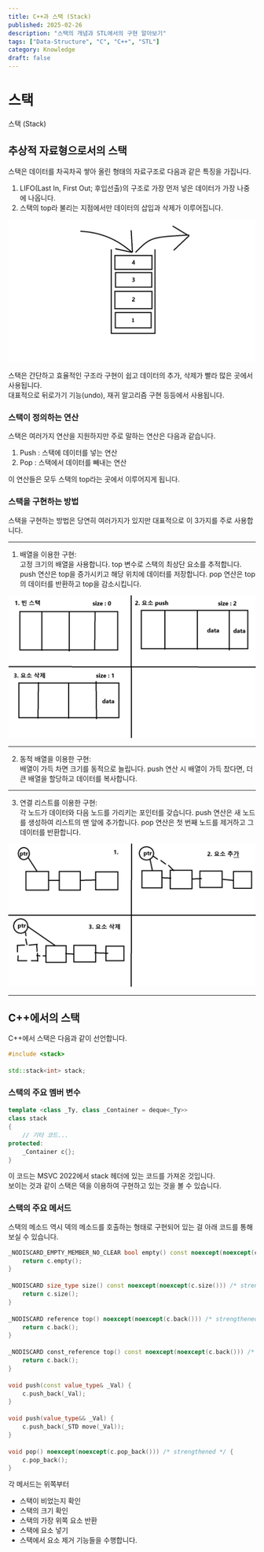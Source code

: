 ```yaml
---
title: C++과 스택 (Stack)
published: 2025-02-26
description: "스택의 개념과 STL에서의 구현 알아보기"
tags: ["Data-Structure", "C", "C++", "STL"]
category: Knowledge
draft: false
---
```


# 스택

스택 (Stack)

## 추상적 자료형으로서의 스택

스택은 데이터를 차곡차곡 쌓아 올린 형태의 자료구조로 다음과 같은 특징을 가집니다.  

1. LIFO(Last In, First Out; 후입선출)의 구조로 가장 먼저 넣은 데이터가 가장 나중에 나옵니다.
2. 스택의 top라 불리는 지점에서만 데이터의 삽입과 삭제가 이루어집니다.  

![스택](./스택.jpg)

스택은 간단하고 효율적인 구조라 구현이 쉽고 데이터의 추가, 삭제가 빨라 많은 곳에서 사용됩니다.  
대표적으로 뒤로가기 기능(undo), 재귀 알고리즘 구현 등등에서 사용됩니다.  

### 스택이 정의하는 연산

스택은 여러가지 연산을 지원하지만 주로 말하는 연산은 다음과 같습니다.

1. Push : 스택에 데이터를 넣는 연산
2. Pop : 스택에서 데이터를 빼내는 연산  

이 연산들은 모두 스택의 top라는 곳에서 이루어지게 됩니다.


### 스택을 구현하는 방법

스택을 구현하는 방법은 당연히 여러가지가 있지만 대표적으로 이 3가지를 주로 사용합니다.  

---

1. 배열을 이용한 구현:  
고정 크기의 배열을 사용합니다.
top 변수로 스택의 최상단 요소를 추적합니다.
push 연산은 top을 증가시키고 해당 위치에 데이터를 저장합니다.
pop 연산은 top의 데이터를 반환하고 top을 감소시킵니다.

![스택배열구현](./스택배열구현.jpg)

---

2. 동적 배열을 이용한 구현:  
배열이 가득 차면 크기를 동적으로 늘립니다.
push 연산 시 배열이 가득 찼다면, 더 큰 배열을 할당하고 데이터를 복사합니다.

---

3. 연결 리스트를 이용한 구현:  
각 노드가 데이터와 다음 노드를 가리키는 포인터를 갖습니다.
push 연산은 새 노드를 생성하여 리스트의 맨 앞에 추가합니다.
pop 연산은 첫 번째 노드를 제거하고 그 데이터를 반환합니다.

![스택연결리스트구현](./스택연결리스트구현.jpg)

---

## C++에서의 스택 

C++에서 스택은 다음과 같이 선언합니다.

```cpp
#include <stack>

std::stack<int> stack;
```

### 스택의 주요 멤버 변수

```cpp
template <class _Ty, class _Container = deque<_Ty>>
class stack
{
    // 기타 코드...
protected:
    _Container c{};
}
```

이 코드는 MSVC 2022에서 stack 헤더에 있는 코드를 가져온 것입니다.  
보이는 것과 같이 스택은 덱을 이용하여 구현하고 있는 것을 볼 수 있습니다.  

### 스택의 주요 메서드 

스택의 메소드 역시 덱의 메소드를 호출하는 형태로 구현되어 있는 걸 아래 코드를 통해 보실 수 있습니다.  

```cpp
_NODISCARD_EMPTY_MEMBER_NO_CLEAR bool empty() const noexcept(noexcept(c.empty())) /* strengthened */ {
    return c.empty();
}

_NODISCARD size_type size() const noexcept(noexcept(c.size())) /* strengthened */ {
    return c.size();
}

_NODISCARD reference top() noexcept(noexcept(c.back())) /* strengthened */ {
    return c.back();
}

_NODISCARD const_reference top() const noexcept(noexcept(c.back())) /* strengthened */ {
    return c.back();
}

void push(const value_type& _Val) {
    c.push_back(_Val);
}

void push(value_type&& _Val) {
    c.push_back(_STD move(_Val));
}

void pop() noexcept(noexcept(c.pop_back())) /* strengthened */ {
    c.pop_back();
}
```

각 메서드는 위쪽부터
- 스택이 비었는지 확인
- 스택의 크기 확인
- 스택의 가장 위쪽 요소 반환
- 스택에 요소 넣기
- 스택에서 요소 제거
기능들을 수행합니다. 